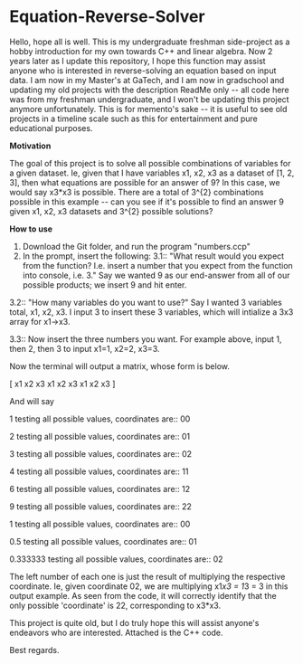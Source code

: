 # Equation-Reverse-Solver
Hello, hope all is well. This is my undergraduate freshman side-project as a hobby introduction for my own towards C++ and linear algebra. Now 2 years later as I update this repository, I hope this function may assist anyone who is interested in reverse-solving an equation based on input data. I am now in my Master's at GaTech, and I am now in gradschool and updating my old projects with the description ReadMe only -- all code here was from my freshman undergraduate, and I won't be updating this project anymore unfortunately. This is for memento's sake -- it is useful to see old projects in a timeline scale such as this for entertainment and pure educational purposes.

**Motivation**

The goal of this project is to solve all possible combinations of variables for a given dataset. Ie, given that I have variables x1, x2, x3 as a dataset of [1, 2, 3], then what equations are possible for an answer of 9? In this case, we would say x3*x3 is possible. There are a total of 3^{2} combinations possible in this example -- can you see if it's possible to find an answer 9 given x1, x2, x3 datasets and 3^{2} possible solutions?

**How to use**

1. Download the Git folder, and run the program "numbers.ccp" 
2. In the prompt, insert the following:
  3.1:: "What result would you expect from the function? 
        I.e. insert a number that you expect from the function into console, i.e. 3."
        Say we wanted 9 as our end-answer from all of our possible products; we insert 9 and hit enter.
        
  3.2:: "How many variables do you want to use?"
        Say I wanted 3 variables total, x1, x2, x3. I input 3 to insert these 3 variables, which will intialize a 3x3 array for x1->x3.
        
  3.3:: Now insert the three numbers you want. For example above, input 1, then 2, then 3 to input x1=1, x2=2, x3=3.
  
  Now the terminal will output a matrix, whose form is below.
  
  [ x1 x2 x3
  x1 x2 x3
  x1 x2 x3 ]
  
  And will say
  
1 testing all possible values, coordinates are:: 00

2 testing all possible values, coordinates are:: 01

3 testing all possible values, coordinates are:: 02

4 testing all possible values, coordinates are:: 11

6 testing all possible values, coordinates are:: 12

9 testing all possible values, coordinates are:: 22

1 testing all possible values, coordinates are:: 00

0.5 testing all possible values, coordinates are:: 01

0.333333 testing all possible values, coordinates are:: 02

The left number of each one is just the result of multiplying the respective coordinate. Ie, given coordinate 02, we are multiplying x1*x3 = 1*3 = 3 in this output example. As seen from the code, it will correctly identify that the only possible 'coordinate' is 22, corresponding to x3*x3. 

This project is quite old, but I do truly hope this will assist anyone's endeavors who are interested. Attached is the C++ code.

Best regards.
